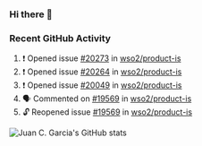 ### Hi there 👋

<!--
**jcgarciaa/jcgarciaa** is a ✨ _special_ ✨ repository because its `README.md` (this file) appears on your GitHub profile.

Here are some ideas to get you started:

- 🔭 I’m currently working on ...
- 🌱 I’m currently learning ...
- 👯 I’m looking to collaborate on ...
- 🤔 I’m looking for help with ...
- 💬 Ask me about ...
- 📫 How to reach me: ...
- 😄 Pronouns: ...
- ⚡ Fun fact: ...
-->

### Recent GitHub Activity

<!--START_SECTION:activity-->
1. ❗ Opened issue [#20273](https://github.com/wso2/product-is/issues/20273) in [wso2/product-is](https://github.com/wso2/product-is)
2. ❗ Opened issue [#20264](https://github.com/wso2/product-is/issues/20264) in [wso2/product-is](https://github.com/wso2/product-is)
3. ❗ Opened issue [#20049](https://github.com/wso2/product-is/issues/20049) in [wso2/product-is](https://github.com/wso2/product-is)
4. 🗣 Commented on [#19569](https://github.com/wso2/product-is/issues/19569#issuecomment-1979175119) in [wso2/product-is](https://github.com/wso2/product-is)
5. 🔓 Reopened issue [#19569](https://github.com/wso2/product-is/issues/19569) in [wso2/product-is](https://github.com/wso2/product-is)
<!--END_SECTION:activity-->

![Juan C. Garcia's GitHub stats](https://github-readme-stats.vercel.app/api?username=jcgarciaa&count_private=true&show_icons=true&hide_border=true)